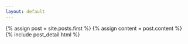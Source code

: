 ```yaml
---
layout: default
---
```

<div class="blog-index">
{% assign post = site.posts.first %}
{% assign content = post.content %}
{% include post_detail.html %}
</div>
